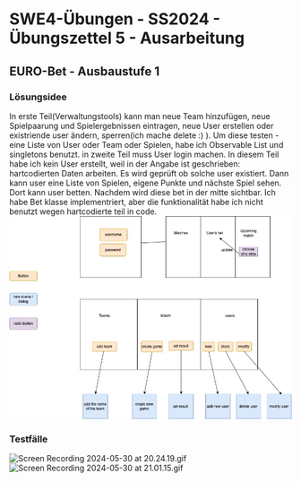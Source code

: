 # **SWE4-Übungen - SS2024 - Übungszettel 5 - Ausarbeitung**

## **EURO-Bet - Ausbaustufe 1**

### **Lösungsidee**
In erste Teil(Verwaltungstools) kann man neue Team hinzufügen, neue Spielpaarung und Spielergebnissen eintragen, neue User erstellen oder existriende user ändern, sperren(ich mache delete :) ). Um diese testen - eine Liste von User oder Team oder Spielen, habe ich Observable List und singletons benutzt. 
in zweite Teil muss User login machen. In diesem Teil habe ich kein User erstellt, weil in der Angabe ist geschrieben: hartcodierten Daten arbeiten. Es wird geprüft ob solche user existiert. Dann kann user eine Liste von Spielen, eigene Punkte und nächste Spiel sehen. Dort kann user betten. Nachdem wird diese bet in der mitte sichtbar.
Ich habe Bet klasse implementriert, aber die funktionalität habe ich nicht benutzt wegen hartcodierte teil in code.
![img.png](img.png)

### **Testfälle**
![Screen Recording 2024-05-30 at 20.24.19.gif](Screen%20Recording%202024-05-30%20at%2020.24.19.gif)
![Screen Recording 2024-05-30 at 21.01.15.gif](Screen%20Recording%202024-05-30%20at%2021.01.15.gif)
